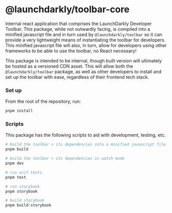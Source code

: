 # @launchdarkly/toolbar-core

Internal react application that comprises the LaunchDarkly Developer Toolbar. This package, while not outwardly facing,
is compiled into a minified javascript file and in turn used by `@launchdarkly/toolbar` so it can provide a very lightweight
means of instantiating the toolbar for developers. This minified javascript file will also, in turn, allow for developers
using other frameworks to be able to use the toolbar, no React necessary!

This package is intended to be internal, though built version will ultimately be hosted as a versioned CDN asset. This will
allow both the `@launchdarkly/toolbar` package, as well as other developers to install and set up the toolbar with ease,
regardless of their frontend tech stack.

### Set up

From the root of the repository, run:

```bash
pnpm install
```

### Scripts

This package has the following scripts to aid with development, testing, etc.

```bash
# build the toolbar + its dependencies into a minified javascript file
pnpm build

# build the toolbar + its dependencies in watch mode
pnpm dev

# run unit tests
pnpm test

# run storybook
pnpm storybook

# build storybook
pnpm build:storybook
```